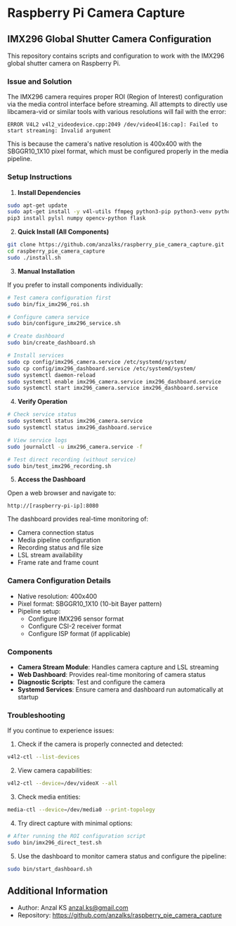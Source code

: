 # Raspberry Pi Camera Capture

## IMX296 Global Shutter Camera Configuration

This repository contains scripts and configuration to work with the IMX296 global shutter camera on Raspberry Pi.

### Issue and Solution

The IMX296 camera requires proper ROI (Region of Interest) configuration via the media control interface before streaming. All attempts to directly use libcamera-vid or similar tools with various resolutions will fail with the error:

```
ERROR V4L2 v4l2_videodevice.cpp:2049 /dev/video4[16:cap]: Failed to start streaming: Invalid argument
```

This is because the camera's native resolution is 400x400 with the SBGGR10_1X10 pixel format, which must be configured properly in the media pipeline.

### Setup Instructions

1. **Install Dependencies**

```bash
sudo apt-get update
sudo apt-get install -y v4l-utils ffmpeg python3-pip python3-venv python3-opencv libcamera-apps
pip3 install pylsl numpy opencv-python flask
```

2. **Quick Install (All Components)**

```bash
git clone https://github.com/anzalks/raspberry_pie_camera_capture.git
cd raspberry_pie_camera_capture
sudo ./install.sh
```

3. **Manual Installation**

If you prefer to install components individually:

```bash
# Test camera configuration first
sudo bin/fix_imx296_roi.sh

# Configure camera service
sudo bin/configure_imx296_service.sh

# Create dashboard
sudo bin/create_dashboard.sh

# Install services
sudo cp config/imx296_camera.service /etc/systemd/system/
sudo cp config/imx296_dashboard.service /etc/systemd/system/
sudo systemctl daemon-reload
sudo systemctl enable imx296_camera.service imx296_dashboard.service
sudo systemctl start imx296_camera.service imx296_dashboard.service
```

4. **Verify Operation**

```bash
# Check service status
sudo systemctl status imx296_camera.service
sudo systemctl status imx296_dashboard.service

# View service logs
sudo journalctl -u imx296_camera.service -f

# Test direct recording (without service)
sudo bin/test_imx296_recording.sh
```

5. **Access the Dashboard**

Open a web browser and navigate to:
```
http://[raspberry-pi-ip]:8080
```

The dashboard provides real-time monitoring of:
- Camera connection status
- Media pipeline configuration
- Recording status and file size
- LSL stream availability
- Frame rate and frame count

### Camera Configuration Details

- Native resolution: 400x400
- Pixel format: SBGGR10_1X10 (10-bit Bayer pattern)
- Pipeline setup:
  - Configure IMX296 sensor format
  - Configure CSI-2 receiver format
  - Configure ISP format (if applicable)

### Components

- **Camera Stream Module**: Handles camera capture and LSL streaming
- **Web Dashboard**: Provides real-time monitoring of camera status
- **Diagnostic Scripts**: Test and configure the camera
- **Systemd Services**: Ensure camera and dashboard run automatically at startup

### Troubleshooting

If you continue to experience issues:

1. Check if the camera is properly connected and detected:
```bash
v4l2-ctl --list-devices
```

2. View camera capabilities:
```bash
v4l2-ctl --device=/dev/videoX --all
```

3. Check media entities:
```bash
media-ctl --device=/dev/media0 --print-topology
```

4. Try direct capture with minimal options:
```bash
# After running the ROI configuration script
sudo bin/imx296_direct_test.sh
```

5. Use the dashboard to monitor camera status and configure the pipeline:
```bash
sudo bin/start_dashboard.sh
```

## Additional Information

- Author: Anzal KS <anzal.ks@gmail.com>
- Repository: https://github.com/anzalks/raspberry_pie_camera_capture 